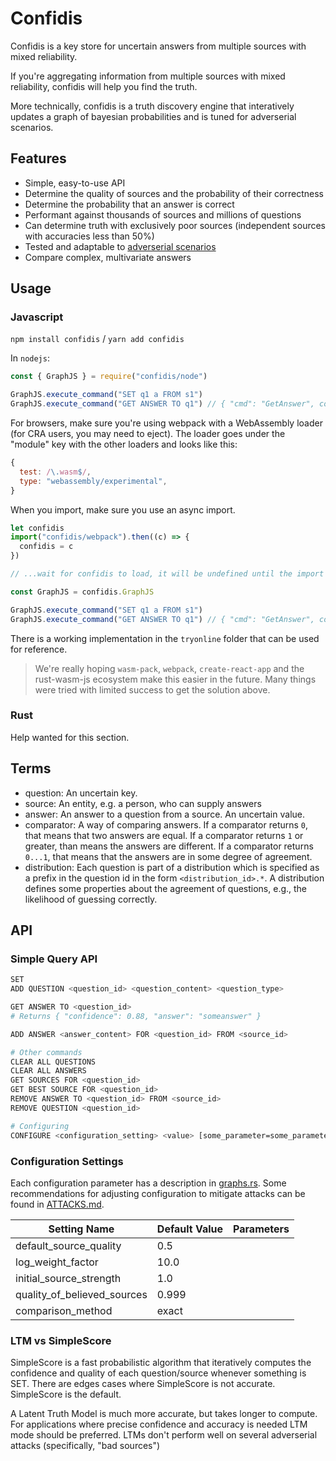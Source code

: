 # Confidis

Confidis is a key store for uncertain answers from multiple sources with mixed reliability.

If you're aggregating information from multiple sources with mixed reliability, confidis will help you find the truth.

More technically, confidis is a truth discovery engine that interatively updates a graph of bayesian probabilities and
is tuned for adverserial scenarios.

## Features

* Simple, easy-to-use API
* Determine the quality of sources and the probability of their correctness
* Determine the probability that an answer is correct
* Performant against thousands of sources and millions of questions
* Can determine truth with exclusively poor sources (independent sources with accuracies less than 50%) 
* Tested and adaptable to [adverserial scenarios](https://github.com/waoai/confidis/blob/master/ATTACKS.md)
* Compare complex, multivariate answers

## Usage

### Javascript

`npm install confidis` / `yarn add confidis`

In `nodejs`:

```javascript
const { GraphJS } = require("confidis/node")

GraphJS.execute_command("SET q1 a FROM s1")
GraphJS.execute_command("GET ANSWER TO q1") // { "cmd": "GetAnswer", confidience: 0.5, answer: "a" }
```

For browsers, make sure you're using webpack with a WebAssembly loader (for CRA users, you may need to eject). The loader goes under the "module"
key with the other loaders and looks like this:
```javascript
{
  test: /\.wasm$/,
  type: "webassembly/experimental",
}
```

When you import, make sure you use an async import.

```javascript
let confidis
import("confidis/webpack").then((c) => {
  confidis = c
})

// ...wait for confidis to load, it will be undefined until the import promise resolves

const GraphJS = confidis.GraphJS

GraphJS.execute_command("SET q1 a FROM s1")
GraphJS.execute_command("GET ANSWER TO q1") // { "cmd": "GetAnswer", confidience: 0.5, answer: "a" }
```

There is a working implementation in the `tryonline` folder that can be used for reference.

> We're really hoping `wasm-pack`, `webpack`, `create-react-app` and the rust-wasm-js ecosystem make this easier in the future. Many things were
> tried with limited success to get the solution above.

### Rust

Help wanted for this section.

## Terms

- question: An uncertain key.
- source: An entity, e.g. a person, who can supply answers
- answer: An answer to a question from a source. An uncertain value.
- comparator: A way of comparing answers. If a comparator returns `0`, that means that two answers are equal. If a comparator returns `1` or greater, than means the answers are different. If a comparator returns `0...1`, that means that the answers are in some degree of agreement.
- distribution: Each question is part of a distribution which is specified as a prefix in the question id in the form `<distribution_id>.*`. A distribution defines some properties about the agreement of questions, e.g., the likelihood of guessing correctly.

## API

### Simple Query API

```bash
SET 
ADD QUESTION <question_id> <question_content> <question_type>

GET ANSWER TO <question_id>
# Returns { "confidence": 0.88, "answer": "someanswer" }

ADD ANSWER <answer_content> FOR <question_id> FROM <source_id>

# Other commands
CLEAR ALL QUESTIONS
CLEAR ALL ANSWERS
GET SOURCES FOR <question_id>
GET BEST SOURCE FOR <question_id>
REMOVE ANSWER TO <question_id> FROM <source_id>
REMOVE QUESTION <question_id>

# Configuring
CONFIGURE <configuration_setting> <value> [some_parameter=some_parameter_value ...]
```

### Configuration Settings

Each configuration parameter has a description in [graphs.rs](https://github.com/waoai/confidis/blob/master/src/graph.rs). Some
recommendations for adjusting configuration to mitigate attacks can be found in [ATTACKS.md](https://github.com/waoai/confidis/blob/master/ATTACKS.md).

| Setting Name                |  Default Value | Parameters |
| --------------------------- |  ------------- | ---------- |
| default_source_quality      |  0.5           |            |
| log_weight_factor           |  10.0          |            |
| initial_source_strength     |  1.0           |            |
| quality_of_believed_sources |  0.999         |            |
| comparison_method           |  exact         |            |

### LTM vs SimpleScore

SimpleScore is a fast probabilistic algorithm that iteratively computes the confidence
and quality of each question/source whenever something is SET. There are edges cases
where SimpleScore is not accurate. SimpleScore is the default.

A Latent Truth Model is much more accurate, but takes longer to compute. For applications
where precise confidence and accuracy is needed LTM mode should be preferred. LTMs don't
perform well on several adverserial attacks (specifically, "bad sources")
